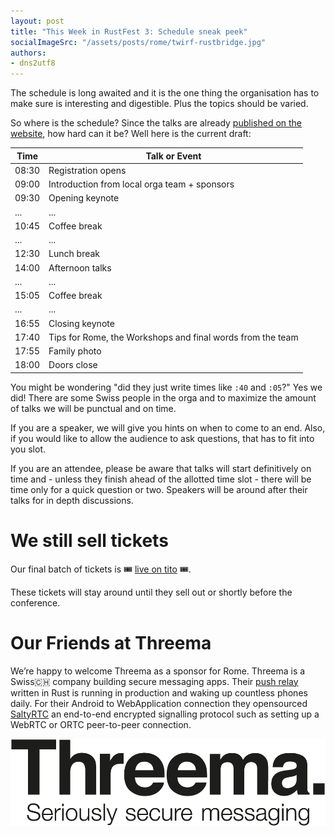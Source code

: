 ```yaml
---
layout: post
title: "This Week in RustFest 3: Schedule sneak peek"
socialImageSrc: "/assets/posts/rome/twirf-rustbridge.jpg"
authors:
- dns2utf8
---
```


The schedule is long awaited and it is the one thing the organisation has to make sure is interesting and digestible.
Plus the topics should be varied.

So where is the schedule? Since the talks are already [published on the website](https://rome.rustfest.eu/talks/), how hard can it be?
Well here is the current draft:

| Time  | Talk or Event      |
|-------|--------------------|
| 08:30 | Registration opens |
| 09:00 | Introduction from local orga team + sponsors |
| 09:30 | Opening keynote |
| ...   | ... |
| 10:45 | Coffee break |
| ...   | ... |
| 12:30 | Lunch break |
| 14:00 | Afternoon talks |
| ...   | ... |
| 15:05 | Coffee break |
| ...   | ... |
| 16:55 | Closing keynote |
| 17:40 | Tips for Rome, the Workshops and final words from the team |
| 17:55 | Family photo |
| 18:00 | Doors close |

You might be wondering "did they just write times like `:40` and `:05`?"
Yes we did!
There are some Swiss people in the orga and to maximize the amount of talks we will be punctual and on time.

If you are a speaker, we will give you hints on when to come to an end.
Also, if you would like to allow the audience to ask questions, that has to fit into you slot.

If you are an attendee, please be aware that talks will start definitively on time and - unless they finish ahead of the allotted time slot - there will be time only for a quick question or two.
Speakers will be around after their talks for in depth discussions.


# We still sell tickets

Our final batch of tickets is 🎟 [live on tito](https://ti.to/asquera-event-ug/rustfest-rome-2018/) 🎟.

These tickets will stay around until they sell out or shortly before the conference.

# Our Friends at Threema

We’re happy to welcome Threema as a sponsor for Rome.
Threema is a Swiss🇨🇭 company building secure messaging apps.
Their [push relay](https://github.com/threema-ch/push-relay) written in Rust is running in production and waking up countless phones daily.
For their Android to WebApplication connection they opensourced [SaltyRTC](https://github.com/saltyrtc/saltyrtc-client-rs) an end-to-end encrypted signalling protocol such as setting up a WebRTC or ORTC peer-to-peer connection.


<a href="https://threema.ch" target="_blank">![Threema](/assets/sponsors/threema.png)</a>

